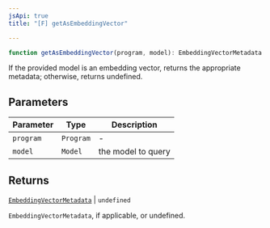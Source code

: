 ```yaml
---
jsApi: true
title: "[F] getAsEmbeddingVector"

---
```

```ts
function getAsEmbeddingVector(program, model): EmbeddingVectorMetadata | undefined
```

If the provided model is an embedding vector, returns the appropriate metadata; otherwise,
returns undefined.

## Parameters

| Parameter | Type | Description |
| ------ | ------ | ------ |
| `program` | `Program` | - |
| `model` | `Model` | the model to query |

## Returns

[`EmbeddingVectorMetadata`](../interfaces/EmbeddingVectorMetadata.md) \| `undefined`

`EmbeddingVectorMetadata`, if applicable, or undefined.
